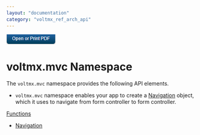 ```yaml
---
layout: "documentation"
category: "voltmx_ref_arch_api"
---
```

                        

[![](Resources/Images/pdf.png)](http://docs.voltmx.com/9_x_PDFs/iris/voltmx_ref_arch_ap_internali.pdf)


voltmx.mvc Namespace
==================

The `voltmx.mvc` namespace provides the following API elements.

*   `voltmx.mvc` namespace enables your app to create a [Navigation](Navigation_Object.html) object, which it uses to navigate from form controller to form controller.

[Functions](voltmx.mvc_Functions.html)

*   [Navigation](voltmx.mvc_Functions.html)
